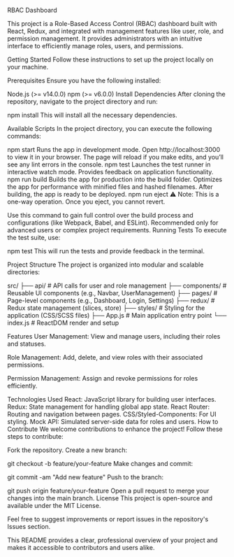 RBAC Dashboard

This project is a Role-Based Access Control (RBAC) dashboard built with React, Redux, and integrated with management features like user, role, and permission management. It provides administrators with an intuitive interface to efficiently manage roles, users, and permissions.

Getting Started
Follow these instructions to set up the project locally on your machine.

Prerequisites
Ensure you have the following installed:

Node.js (>= v14.0.0)
npm (>= v6.0.0)
Install Dependencies
After cloning the repository, navigate to the project directory and run:

npm install
This will install all the necessary dependencies.

Available Scripts
In the project directory, you can execute the following commands:

npm start
Runs the app in development mode.
Open http://localhost:3000 to view it in your browser.
The page will reload if you make edits, and you’ll see any lint errors in the console.
npm test
Launches the test runner in interactive watch mode.
Provides feedback on application functionality.
npm run build
Builds the app for production into the build folder.
Optimizes the app for performance with minified files and hashed filenames.
After building, the app is ready to be deployed.
npm run eject
⚠️ Note: This is a one-way operation. Once you eject, you cannot revert.

Use this command to gain full control over the build process and configurations (like Webpack, Babel, and ESLint).
Recommended only for advanced users or complex project requirements.
Running Tests
To execute the test suite, use:


npm test
This will run the tests and provide feedback in the terminal.

Project Structure
The project is organized into modular and scalable directories:


src/
├── api/              # API calls for user and role management
├── components/       # Reusable UI components (e.g., Navbar, UserManagement)
├── pages/            # Page-level components (e.g., Dashboard, Login, Settings)
├── redux/            # Redux state management (slices, store)
├── styles/           # Styling for the application (CSS/SCSS files)
├── App.js            # Main application entry point
└── index.js          # ReactDOM render and setup


Features
User Management:
View and manage users, including their roles and statuses.

Role Management:
Add, delete, and view roles with their associated permissions.

Permission Management:
Assign and revoke permissions for roles efficiently.

Technologies Used
React: JavaScript library for building user interfaces.
Redux: State management for handling global app state.
React Router: Routing and navigation between pages.
CSS/Styled-Components: For UI styling.
Mock API: Simulated server-side data for roles and users.
How to Contribute
We welcome contributions to enhance the project! Follow these steps to contribute:

Fork the repository.
Create a new branch:


git checkout -b feature/your-feature
Make changes and commit:

git commit -am "Add new feature"
Push to the branch:

git push origin feature/your-feature
Open a pull request to merge your changes into the main branch.
License
This project is open-source and available under the MIT License.

Feel free to suggest improvements or report issues in the repository's Issues section.

This README provides a clear, professional overview of your project and makes it accessible to contributors and users alike.
